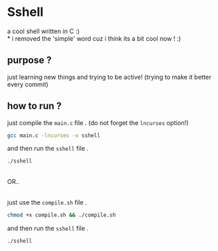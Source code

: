# Sshell
a cool shell written in C :) <br>
\* i removed the 'simple' word cuz i think its a bit cool now ! :)

## purpose ?
just learning new things and trying to be active! (trying to make it better every commit)

## how to run ?
just compile the `main.c` file . (do not forget the `lncurses` option!)
```bash
gcc main.c -lncurses -o sshell
```
and then run the `sshell` file .
```bash
./sshell
```

<br>OR..<br><br>

just use the `compile.sh` file .
```bash
chmod +x compile.sh && ./compile.sh
```
and then run the `sshell` file .
```bash
./sshell
```
